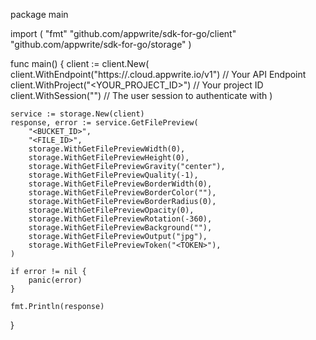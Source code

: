 package main

import (
    "fmt"
    "github.com/appwrite/sdk-for-go/client"
    "github.com/appwrite/sdk-for-go/storage"
)

func main() {
    client := client.New(
        client.WithEndpoint("https://<REGION>.cloud.appwrite.io/v1") // Your API Endpoint
        client.WithProject("<YOUR_PROJECT_ID>") // Your project ID
        client.WithSession("") // The user session to authenticate with
    )

    service := storage.New(client)
    response, error := service.GetFilePreview(
        "<BUCKET_ID>",
        "<FILE_ID>",
        storage.WithGetFilePreviewWidth(0),
        storage.WithGetFilePreviewHeight(0),
        storage.WithGetFilePreviewGravity("center"),
        storage.WithGetFilePreviewQuality(-1),
        storage.WithGetFilePreviewBorderWidth(0),
        storage.WithGetFilePreviewBorderColor(""),
        storage.WithGetFilePreviewBorderRadius(0),
        storage.WithGetFilePreviewOpacity(0),
        storage.WithGetFilePreviewRotation(-360),
        storage.WithGetFilePreviewBackground(""),
        storage.WithGetFilePreviewOutput("jpg"),
        storage.WithGetFilePreviewToken("<TOKEN>"),
    )

    if error != nil {
        panic(error)
    }

    fmt.Println(response)
}
